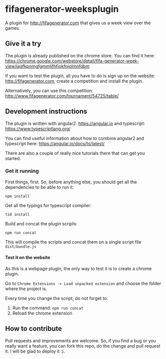 # fifagenerator-weeksplugin
A plugin for http://fifagenerator.com that gives us a week view over the games

## Give it a try

The plugin is already published on the chrome store. You can find it here: https://chrome.google.com/webstore/detail/fifa-generator-week-view/iagfkpnmgfgmmlifhfjokfnjolmnfdbm

If you want to test the plugin, all you have to do is sign up on the website: http://fifagenerator.com, create a competition and install the plugin.

Alternatively, you can use this competition: http://www.fifagenerator.com/tournament/54725/table/

## Development instructions

The plugin is written with angular2: https://angular.io and typescript: https://www.typescriptlang.org/

You can find useful information about how to combine angular2 and typescript here: https://angular.io/docs/ts/latest/

There are also a couple of really nice tutorials there that can get you started.

### Get it running
First things, first. So, before anything else, you should get all the dependencies to be able to run it:

```
npm install
```

Get all the typings for typescript compiler:

```
tsd install
```

Build and concat the plugin scripts:

```
npm run concat
```

This will compile the scripts and concat them on a single script file `dist/bundle.js`

#### Test it on the website
As this is a webpage plugin, the only way to test it is to create a chrome plugin.

Go to `Chrome Extensions -> Load unpacked extension` and choose the folder where the project is.

Every time you change the script, do not forget to:

1. Run the command: `npm run concat`
2. Reload the chrome extension

## How to contribute

Pull requests and improvements are welcome. So, if you find a bug or you really want a feature, you can fork this repo, do the change and pull request it. I will be glad to deploy it :).
